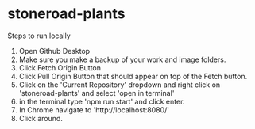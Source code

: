 # stoneroad-plants


Steps to run locally
1. Open Github Desktop
2. Make sure you make a backup of your work and image folders.
3. Click Fetch Origin Button
4. Click Pull Origin Button that should appear on top of the Fetch button.
5. Click on the 'Current Repository' dropdown and right click on 'stoneroad-plants' and select 'open in terminal'
6. in the terminal type 'npm run start' and click enter.
7. In Chrome navigate to 'http://localhost:8080/'
8. Click around.
